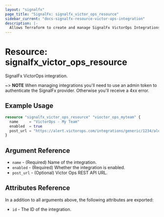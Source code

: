 ```yaml
---
layout: "signalfx"
page_title: "SignalFx: signalfx_victor_ops_resource"
sidebar_current: "docs-signalfx-resource-victor-ops-integration"
description: |-
  Allows Terraform to create and manage SignalFx VictorOps Integrations
---
```


# Resource: signalfx_victor_ops_resource

SignalFx VictorOps integration.

~> **NOTE** When managing integrations you'll need to use an admin token to authenticate the SignalFx provider. Otherwise you'll receive a 4xx error.

## Example Usage

```tf
resource "signalfx_victor_ops_resource" "vioctor_ops_myteam" {
  name     = "VictorOps - My Team"
  enabled  = true
  post_url = "https://alert.victorops.com/integrations/generic/1234/alert/$key/$routing_key"
}
```

## Argument Reference

* `name` - (Required) Name of the integration.
* `enabled` - (Required) Whether the integration is enabled.
* `post_url` - (Optional) Victor Ops REST API URL.

## Attributes Reference

In a addition to all arguments above, the following attributes are exported:

* `id` - The ID of the integration.
